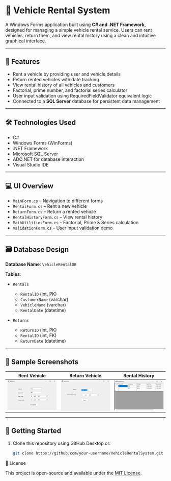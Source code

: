 # 🚗 Vehicle Rental System

A Windows Forms application built using **C# and .NET Framework**, designed for managing a simple vehicle rental service. Users can rent vehicles, return them, and view rental history using a clean and intuitive graphical interface.

---

## 📌 Features

- Rent a vehicle by providing user and vehicle details
- Return rented vehicles with date tracking
- View rental history of all vehicles and customers
- Factorial, prime number, and factorial series calculator
- User input validation using RequiredFieldValidator equivalent logic
- Connected to a **SQL Server** database for persistent data management

---

## 🛠 Technologies Used

- C#
- Windows Forms (WinForms)
- .NET Framework
- Microsoft SQL Server
- ADO.NET for database interaction
- Visual Studio IDE

---

## 💻 UI Overview

- `MainForm.cs` – Navigation to different forms
- `RentalForm.cs` – Rent a new vehicle
- `ReturnForm.cs` – Return a rented vehicle
- `RentalHistoryForm.cs` – View rental history
- `MathUtilitiesForm.cs` – Factorial, Prime & Series calculation
- `ValidationForm.cs` – User input validation demo

---

## 🗃 Database Design

**Database Name**: `VehicleRentalDB`

**Tables**:
- `Rentals`
  - `RentalID` (int, PK)
  - `CustomerName` (varchar)
  - `VehicleName` (varchar)
  - `RentalDate` (datetime)

- `Returns`
  - `ReturnID` (int, PK)
  - `RentalID` (int, FK)
  - `ReturnDate` (datetime)

---

## 🧪 Sample Screenshots

| Rent Vehicle | Return Vehicle | Rental History |
|--------------|----------------|----------------|
| ![Rent](screenshots/rent_vehicle.png) | ![Return](screenshots/return_vehicle.png) | ![History](screenshots/rental_history.png) |

---

## 🚀 Getting Started

1. Clone this repository using GitHub Desktop or:
   ```bash
   git clone https://github.com/your-username/VehicleRentalSystem.git

📄 License

This project is open-source and available under the [MIT License](LICENSE).
